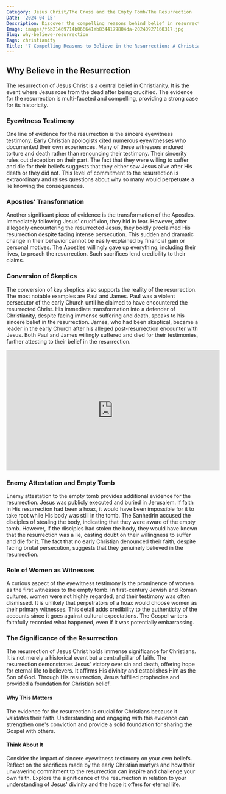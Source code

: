 ```yaml
---
Category: Jesus Christ/The Cross and the Empty Tomb/The Resurrection
Date: '2024-04-15'
Description: Discover the compelling reasons behind belief in resurrection as this article explores historical, religious, and philosophical perspectives on the topic.
Image: images/f5b21469714b066641eb8344179804da-20240927160317.jpg
Slug: why-believe-resurrection
Tags: christianity
Title: '7 Compelling Reasons to Believe in the Resurrection: A Christian Perspective'
---
```


## Why Believe in the Resurrection

The resurrection of Jesus Christ is a central belief in Christianity. It is the event where Jesus rose from the dead after being crucified. The evidence for the resurrection is multi-faceted and compelling, providing a strong case for its historicity.

### Eyewitness Testimony

One line of evidence for the resurrection is the sincere eyewitness testimony. Early Christian apologists cited numerous eyewitnesses who documented their own experiences. Many of these witnesses endured torture and death rather than renouncing their testimony. Their sincerity rules out deception on their part. The fact that they were willing to suffer and die for their beliefs suggests that they either saw Jesus alive after His death or they did not. This level of commitment to the resurrection is extraordinary and raises questions about why so many would perpetuate a lie knowing the consequences.

### Apostles' Transformation

Another significant piece of evidence is the transformation of the Apostles. Immediately following Jesus' crucifixion, they hid in fear. However, after allegedly encountering the resurrected Jesus, they boldly proclaimed His resurrection despite facing intense persecution. This sudden and dramatic change in their behavior cannot be easily explained by financial gain or personal motives. The Apostles willingly gave up everything, including their lives, to preach the resurrection. Such sacrifices lend credibility to their claims.

### Conversion of Skeptics

The conversion of key skeptics also supports the reality of the resurrection. The most notable examples are Paul and James. Paul was a violent persecutor of the early Church until he claimed to have encountered the resurrected Christ. His immediate transformation into a defender of Christianity, despite facing immense suffering and death, speaks to his sincere belief in the resurrection. James, who had been skeptical, became a leader in the early Church after his alleged post-resurrection encounter with Jesus. Both Paul and James willingly suffered and died for their testimonies, further attesting to their belief in the resurrection.


<iframe width="560" height="315" src="https://www.youtube.com/embed/mlAbXHFoNuA" frameborder="0" allow="autoplay; encrypted-media" allowfullscreen></iframe>


### Enemy Attestation and Empty Tomb

Enemy attestation to the empty tomb provides additional evidence for the resurrection. Jesus was publicly executed and buried in Jerusalem. If faith in His resurrection had been a hoax, it would have been impossible for it to take root while His body was still in the tomb. The Sanhedrin accused the disciples of stealing the body, indicating that they were aware of the empty tomb. However, if the disciples had stolen the body, they would have known that the resurrection was a lie, casting doubt on their willingness to suffer and die for it. The fact that no early Christian denounced their faith, despite facing brutal persecution, suggests that they genuinely believed in the resurrection.

### Role of Women as Witnesses

A curious aspect of the eyewitness testimony is the prominence of women as the first witnesses to the empty tomb. In first-century Jewish and Roman cultures, women were not highly regarded, and their testimony was often dismissed. It is unlikely that perpetrators of a hoax would choose women as their primary witnesses. This detail adds credibility to the authenticity of the accounts since it goes against cultural expectations. The Gospel writers faithfully recorded what happened, even if it was potentially embarrassing.

### The Significance of the Resurrection

The resurrection of Jesus Christ holds immense significance for Christians. It is not merely a historical event but a central pillar of faith. The resurrection demonstrates Jesus' victory over sin and death, offering hope for eternal life to believers. It affirms His divinity and establishes Him as the Son of God. Through His resurrection, Jesus fulfilled prophecies and provided a foundation for Christian belief.

#### Why This Matters

The evidence for the resurrection is crucial for Christians because it validates their faith. Understanding and engaging with this evidence can strengthen one's conviction and provide a solid foundation for sharing the Gospel with others.

#### Think About It

Consider the impact of sincere eyewitness testimony on your own beliefs. Reflect on the sacrifices made by the early Christian martyrs and how their unwavering commitment to the resurrection can inspire and challenge your own faith. Explore the significance of the resurrection in relation to your understanding of Jesus' divinity and the hope it offers for eternal life.